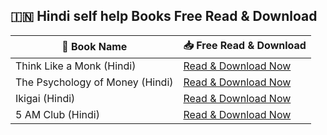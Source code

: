 ## 🇮🇳 Hindi self help Books Free Read & Download
| 📖 Book Name | 📥 Free Read & Download |
|-------------|------------------------|
| Think Like a Monk (Hindi) | [Read & Download Now](https://lit2talks.com/think-like-a-monk-book-in-hindi-327) |
| The Psychology of Money (Hindi) | [Read & Download Now](https://lit2talks.com/the-psychology-of-money-book-in-hindi-326) |
| Ikigai (Hindi) | [Read & Download Now](https://lit2talks.com/ikigai-book-in-hindi-332) |
| 5 AM Club (Hindi) | [Read & Download Now](https://lit2talks.com/5-am-club-book-in-hindi-341) |
